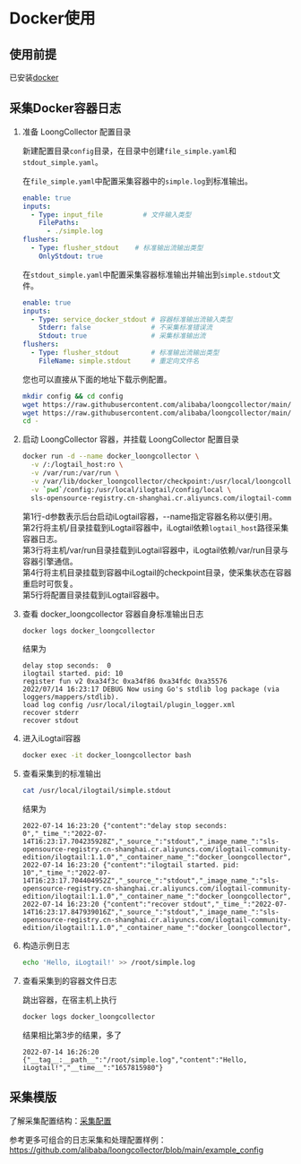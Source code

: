 # Docker使用

## 使用前提

已安装[docker](https://docs.docker.com/engine/install/)

## 采集Docker容器日志

1. 准备 LoongCollector 配置目录

    新建配置目录`config`目录，在目录中创建`file_simple.yaml`和`stdout_simple.yaml`。

    在`file_simple.yaml`中配置采集容器中的`simple.log`到标准输出。

    ```yaml
    enable: true
    inputs:
      - Type: input_file          # 文件输入类型
        FilePaths: 
          - ./simple.log
    flushers:
      - Type: flusher_stdout    # 标准输出流输出类型
        OnlyStdout: true
    ```

    在`stdout_simple.yaml`中配置采集容器标准输出并输出到`simple.stdout`文件。

    ```yaml
    enable: true
    inputs:
      - Type: service_docker_stdout # 容器标准输出流输入类型
        Stderr: false               # 不采集标准错误流
        Stdout: true                # 采集标准输出流
    flushers:
      - Type: flusher_stdout        # 标准输出流输出类型
        FileName: simple.stdout     # 重定向文件名
    ```

    您也可以直接从下面的地址下载示例配置。

    ```bash
    mkdir config && cd config
    wget https://raw.githubusercontent.com/alibaba/loongcollector/main/example_config/start_with_docker/config/file_simple.yaml
    wget https://raw.githubusercontent.com/alibaba/loongcollector/main/example_config/start_with_docker/config/stdout_simple.yaml
    cd -
    ```

2. 启动 LoongCollector 容器，并挂载 LoongCollector 配置目录

    ```bash
    docker run -d --name docker_loongcollector \
      -v /:/logtail_host:ro \
      -v /var/run:/var/run \
      -v /var/lib/docker_loongcollector/checkpoint:/usr/local/loongcollector/checkpoint \
      -v `pwd`/config:/usr/local/ilogtail/config/local \
      sls-opensource-registry.cn-shanghai.cr.aliyuncs.com/ilogtail-community-edition/ilogtail:latest
    ```

    第1行-d参数表示后台启动iLogtail容器，--name指定容器名称以便引用。\
    第2行将主机/目录挂载到iLogtail容器中，iLogtail依赖`logtail_host`路径采集容器日志。\
    第3行将主机/var/run目录挂载到iLogtail容器中，iLogtail依赖/var/run目录与容器引擎通信。\
    第4行将主机目录挂载到容器中iLogtail的checkpoint目录，使采集状态在容器重启时可恢复。\
    第5行将配置目录挂载到iLogtail容器中。

3. 查看 docker_loongcollector 容器自身标准输出日志

    ```bash
    docker logs docker_loongcollector
    ```

    结果为

    ```text
    delay stop seconds:  0
    ilogtail started. pid: 10
    register fun v2 0xa34f3c 0xa34f86 0xa34fdc 0xa35576
    2022/07/14 16:23:17 DEBUG Now using Go's stdlib log package (via loggers/mappers/stdlib).
    load log config /usr/local/ilogtail/plugin_logger.xml
    recover stderr
    recover stdout
    ```

4. 进入iLogtail容器

    ```bash
    docker exec -it docker_loongcollector bash
    ```

5. 查看采集到的标准输出

    ```bash
    cat /usr/local/ilogtail/simple.stdout
    ```

    结果为

    ```text
    2022-07-14 16:23:20 {"content":"delay stop seconds:  0","_time_":"2022-07-14T16:23:17.704235928Z","_source_":"stdout","_image_name_":"sls-opensource-registry.cn-shanghai.cr.aliyuncs.com/ilogtail-community-edition/ilogtail:1.1.0","_container_name_":"docker_loongcollector","_container_ip_":"172.17.0.2","__time__":"1657815797"}
    2022-07-14 16:23:20 {"content":"ilogtail started. pid: 10","_time_":"2022-07-14T16:23:17.704404952Z","_source_":"stdout","_image_name_":"sls-opensource-registry.cn-shanghai.cr.aliyuncs.com/ilogtail-community-edition/ilogtail:1.1.0","_container_name_":"docker_loongcollector","_container_ip_":"172.17.0.2","__time__":"1657815797"}
    2022-07-14 16:23:20 {"content":"recover stdout","_time_":"2022-07-14T16:23:17.847939016Z","_source_":"stdout","_image_name_":"sls-opensource-registry.cn-shanghai.cr.aliyuncs.com/ilogtail-community-edition/ilogtail:1.1.0","_container_name_":"docker_loongcollector","_container_ip_":"172.17.0.2","__time__":"1657815797"}
    ```

6. 构造示例日志

    ```bash
    echo 'Hello, iLogtail!' >> /root/simple.log
    ```

7. 查看采集到的容器文件日志

    跳出容器，在宿主机上执行

    ```bash
    docker logs docker_loongcollector
    ```

    结果相比第3步的结果，多了

    ```text
    2022-07-14 16:26:20 {"__tag__:__path__":"/root/simple.log","content":"Hello, iLogtail!","__time__":"1657815980"}
    ```

## 采集模版

了解采集配置结构：[采集配置](../configuration/collection-config.md)

参考更多可组合的日志采集和处理配置样例：<https://github.com/alibaba/loongcollector/blob/main/example_config>
